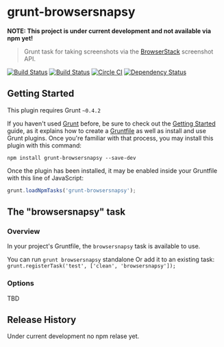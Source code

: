 # grunt-browsersnapsy

**NOTE: This project is under current development and not available via npm yet!**

> Grunt task for taking screenshots via the [BrowserStack](http://browserstack.com) screenshot API.

[![Build Status](https://travis-ci.org/tdeekens/grunt-browsersnapsy.svg?branch=master)](https://travis-ci.org/tdeekens/grunt-browsersnapsy)
[![Build Status](https://drone.io/github.com/tdeekens/grunt-browsersnapsy/status.png)](https://drone.io/github.com/tdeekens/grunt-browsersnapsy/latest)
[![Circle CI](https://circleci.com/gh/tdeekens/grunt-browsersnapsy/tree/master.svg?style=svg)](https://circleci.com/gh/tdeekens/grunt-browsersnapsy/tree/master)
[![Dependency Status](https://david-dm.org/tdeekens/grunt-shrinkwrapsy.svg?style=flat)](https://david-dm.org/tdeekens/grunt-shrinkwrapsy.svg?style=flat)

## Getting Started
This plugin requires Grunt `~0.4.2`

If you haven't used [Grunt](http://gruntjs.com/) before, be sure to check out the [Getting Started](http://gruntjs.com/getting-started) guide, as it explains how to create a [Gruntfile](http://gruntjs.com/sample-gruntfile) as well as install and use Grunt plugins. Once you're familiar with that process, you may install this plugin with this command:

```shell
npm install grunt-browsersnapsy --save-dev
```

Once the plugin has been installed, it may be enabled inside your Gruntfile with this line of JavaScript:

```js
grunt.loadNpmTasks('grunt-browsersnapsy');
```

## The "browsersnapsy" task

### Overview
In your project's Gruntfile, the `browsersnapsy` task is available to use.

You can run `grunt browsersnapsy` standalone
Or add it to an existing task: `grunt.registerTask('test', ['clean', 'browsersnapsy']);`

### Options
TBD

## Release History
Under current development no npm relase yet.
